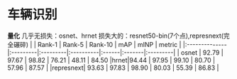 # 车辆识别

**量化**
几乎无损失：osnet、hrnet
损失大的：resnet50-bin(7个点),represnext(完全碾碎)
|       | Rank-1   | Rank-5   | Rank-10   | mAP   | mINP   | metric   |
|:--------------|:---------|:---------|:----------|:------|:-------|:---------|
| osnet | 92.79    | 97.67    | 98.82     | 76.21 | 48.11  | 84.50
|hrnet|94.44    | 97.95    | 99.10     | 80.70 | 57.96  | 87.57    |
|represnext| 93.63    | 97.83    | 98.90     | 80.03 | 55.39  | 86.83    |